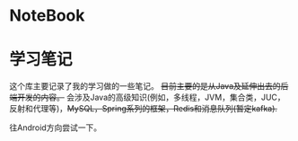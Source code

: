 # NoteBook
# 学习笔记
这个库主要记录了我的学习做的一些笔记。
~~目前主要的是从Java及延伸出去的后端开发的内容。~~
会涉及Java的高级知识(例如，多线程，JVM，集合类，JUC，反射和代理等)，~~MySQL，Spring系列的框架，Redis和消息队列(暂定kafka).~~

往Android方向尝试一下。